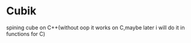 # Cubik
spining cube on С++(without oop it works on C,maybe later i will do it in functions for C)

